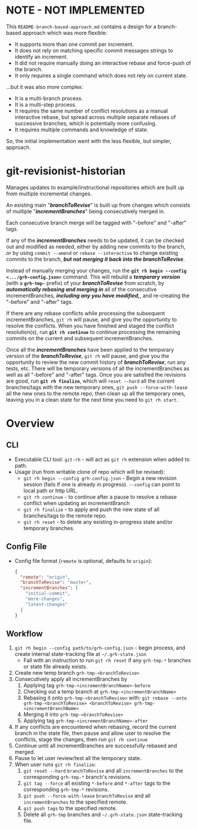 # NOTE - NOT IMPLEMENTED

This `README-branch-based-approach.md` contains a design for a branch-based approach which was more flexible:

* It supports more than one commit per increment.
* It does not rely on matching specific commit messages strings to identify an increment.
* It did not require manually doing an interactive rebase and force-push of the branch.
* It only requires a single command which does not rely on current state.

...but it was also more complex:

* It is a multi-branch process.
* It is a multi-step process.
* It requires the same number of conflict resolutions as a manual interactive rebase, but
  spread across multiple separate rebases of successive branches, which is potentially more confusing.
* It requires multiple commands and knowledge of state.

So, the initial implementation went with the less flexible, but simpler, approach.    

# git-revisionist-historian

Manages updates to example/instructional repositories which are built up from multiple incremental changes.

An existing main "***branchToRevise***" is built up from changes which consists of multiple "***incrementBranches***"
being consecutively merged in.

Each consecutive branch merge will be tagged with "<incrementBranch name>-before" and "<incrementBranch name>-after" tags.

If any of the ***incrementBranches*** needs to be updated, it can be checked out and modified as needed, either by
adding new commits to the branch, or by using `commit --amend` or `rebase --interactive` to change existing commits
to the branch, ***but not merging it back into the branchToRevise***.

Instead of manually merging your changes, run the **`git rh begin --config <.../grh-config.json>`**
command.  This will rebuild a ***temporary version*** (with a **`grh-tmp-`** prefix)
of your ***branchToRevise*** from scratch, by ***automatically rebasing and merging in*** all of the consecutive
incrementBranches, ***including any you have modified,***, and re-creating the
"-before" and "-after" tags.

If there are any rebase conflicts while processing the subsequent incrementBranches, `git rh` will pause,
and give you the opportunity to resolve the conflicts.  When you have finished and staged the conflict resolution(s),
run **`git rh continue`** to continue processing the remaining commits on the current and subsequent incrementBranches.

Once all the ***incrementBranches*** have been applied to the temporary version of the ***branchToRevise***,
`git rh` will pause, and give you the opportunity to review the new commit history of ***branchToRevise***,
run any tests, etc.  There will be temporary versions of all the incrementBranches as well as all "-before" and "-after"
tags.  Once you are satisfied the revisions are good, run **`git rh finalize`**, which will `reset --hard` all the
current branches/tags with the new temporary ones, `git push --force-with-lease` all the new ones to the remote repo,
then clean up all the temporary ones, leaving you in a clean state for the next time you need to `git rh start`.


# Overview

## CLI

* Executable CLI tool: `git-rh` - will act as `git rh` extension when added to path.
* Usage (run from writable clone of repo which will be revised):
  * `git rh begin --config grh-config.json` - Begin a new revision session (fails if one is already in progress).
    `--config` can point to local path or http URL. 
  * `git rh continue` - to continue after a pause to resolve a rebase conflict when updating an incrementBranch
  * `git rh finalize` - to apply and push the new state of all branches/tags to the remote repo.  
  * `git rh reset` - to delete any existing in-progress state and/or temporary branches.

## Config File

* Config file format (`remote` is optional, defaults to `origin`):
  ```JSON
  {
    "remote": "origin",
    "branchToRevise": "master",
    "incrementBranches": [
      "initial-commit",
      "more-changes",
      "latest-changes"
    ]
  }
  ```

## Workflow

1. `git rh begin --config path/to/grh-config.json` - begin process, and create internal state-tracking
   file at `~/.grh-state.json`
    * Fail with an instruction to run `git rh reset` if any `grh-tmp-*` branches or state file already exists.
1. Create new temp branch `grh-tmp-<branchToRevise>`
1. Consecutively apply all incrementBranches by
    1. Applying tag `grh-tmp-<incrementBranchName>-before`
    1. Checking out a temp branch at `grh-tmp-<incrementBranchName>`
    1. Rebasing it onto `grh-tmp-<branchToRevise>` with:
      `git rebase --onto grh-tmp-<branchToRevise> <branchToRevise> grh-tmp-<incrementBranchName>`
    1. Merging it into `grh-tmp-<branchToRevise>`
    1. Applying tag `grh-tmp-<incrementBranchName>-after`
1. If any conflicts are encountered when rebasing, record the current branch in the state file, then pause and allow
   user to resolve the conflicts, stage the changes, then run `git rh continue`
1. Continue until all incrementBranches are successfully rebased and merged.
1. Pause to let user review/test all the temporary state.
1. When user runs `git rh finalize`:
    1. `git reset --hard` `branchToRevise` and all `incrementBranches` to the corresponding `grh-tmp-*` branch's
      revisions.
    1. `git tag --force` all existing `*-before` and `*-after` tags to the corresponding `grh-tmp-*` revisions.
    1. `git push --force-with-lease` `branchToRevise` and all `incrementBranches` to the specified remote.
    1. `git push tags` to the specified remote. 
    1. Delete all `grh-tmp` branches and `~/.grh-state.json` state-tracking file. 
